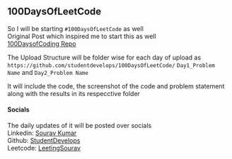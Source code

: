 ## 100DaysOfLeetCode

So I will be starting `#100DaysOfLeetCode` as well  
Original Post which inspired me to start this as well  
[100DaysofCoding Repo](https://github.com/Ayushi-Khare/100DaysCodingChallenge)

The Upload Structure will be folder wise for each day of upload as  
`https://github.com/studentdevelops/100DaysOfLeetCode/` `Day1_Problem Name` and `Day2_Problem Name`  

It will include the code, the screenshot of the code and problem statement along with the results in its respecctive folder



#### Socials
The daily updates of it will be posted over socials  
Linkedin: [Sourav Kumar](https://www.linkedin.com/in/23souravkumar/)  
Github: [StudentDevelops](https://github.com/studentdevelops/)  
Leetcode: [LeetingSourav](https://leetcode.com/LeetingSourav/)
